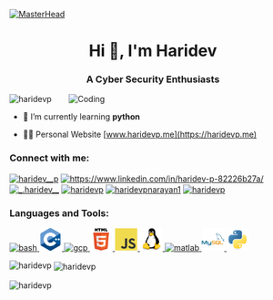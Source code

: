 [![MasterHead](https://www.charpeni.com/static/images/arrow-functions-in-class-properties-might-not-be-as-great-as-we-think/banner.gif)](https://haridevp.me)
<h1 align="center">Hi 👋, I'm Haridev</h1>
<h3 align="center">A Cyber Security Enthusiasts</h3>
<img align="right" alt="Coding" width="400" src="https://institute.careerguide.com/wp-content/uploads/2020/10/e426702edf874b181aced1e2fa5c6cde.gif">
<p align="left"> <img src="https://komarev.com/ghpvc/?username=haridevp&label=Profile%20views&color=0e75b6&style=flat" alt="haridevp" /> </p>

- 🌱 I’m currently learning **python**

- 👨‍💻 Personal Website [www.haridevp.me](https://haridevp.me)

<h3 align="left">Connect with me:</h3>
<p align="left">
<a href="https://twitter.com/haridev__p" target="blank"><img align="center" src="https://raw.githubusercontent.com/rahuldkjain/github-profile-readme-generator/master/src/images/icons/Social/twitter.svg" alt="haridev__p" height="30" width="40" /></a>
<a href="https://linkedin.com/in/https://www.linkedin.com/in/haridev-p-82226b27a/" target="blank"><img align="center" src="https://raw.githubusercontent.com/rahuldkjain/github-profile-readme-generator/master/src/images/icons/Social/linked-in-alt.svg" alt="https://www.linkedin.com/in/haridev-p-82226b27a/" height="30" width="40" /></a>
<a href="https://instagram.com/_.haridev__" target="blank"><img align="center" src="https://raw.githubusercontent.com/rahuldkjain/github-profile-readme-generator/master/src/images/icons/Social/instagram.svg" alt="_.haridev__" height="30" width="40" /></a>
<a href="https://www.codechef.com/users/haridevp" target="blank"><img align="center" src="https://cdn.jsdelivr.net/npm/simple-icons@3.1.0/icons/codechef.svg" alt="haridevp" height="30" width="40" /></a>
<a href="https://www.hackerrank.com/haridevpnarayan1" target="blank"><img align="center" src="https://raw.githubusercontent.com/rahuldkjain/github-profile-readme-generator/master/src/images/icons/Social/hackerrank.svg" alt="haridevpnarayan1" height="30" width="40" /></a>
<a href="https://discord.gg/haridevp" target="blank"><img align="center" src="https://raw.githubusercontent.com/rahuldkjain/github-profile-readme-generator/master/src/images/icons/Social/discord.svg" alt="haridevp" height="30" width="40" /></a>
</p>

<h3 align="left">Languages and Tools:</h3>
<p align="left"> <a href="https://www.gnu.org/software/bash/" target="_blank" rel="noreferrer"> <img src="https://www.vectorlogo.zone/logos/gnu_bash/gnu_bash-icon.svg" alt="bash" width="40" height="40"/> </a> <a href="https://www.w3schools.com/cpp/" target="_blank" rel="noreferrer"> <img src="https://raw.githubusercontent.com/devicons/devicon/master/icons/cplusplus/cplusplus-original.svg" alt="cplusplus" width="40" height="40"/> </a> <a href="https://cloud.google.com" target="_blank" rel="noreferrer"> <img src="https://www.vectorlogo.zone/logos/google_cloud/google_cloud-icon.svg" alt="gcp" width="40" height="40"/> </a> <a href="https://www.w3.org/html/" target="_blank" rel="noreferrer"> <img src="https://raw.githubusercontent.com/devicons/devicon/master/icons/html5/html5-original-wordmark.svg" alt="html5" width="40" height="40"/> </a> <a href="https://developer.mozilla.org/en-US/docs/Web/JavaScript" target="_blank" rel="noreferrer"> <img src="https://raw.githubusercontent.com/devicons/devicon/master/icons/javascript/javascript-original.svg" alt="javascript" width="40" height="40"/> </a> <a href="https://www.linux.org/" target="_blank" rel="noreferrer"> <img src="https://raw.githubusercontent.com/devicons/devicon/master/icons/linux/linux-original.svg" alt="linux" width="40" height="40"/> </a> <a href="https://www.mathworks.com/" target="_blank" rel="noreferrer"> <img src="https://upload.wikimedia.org/wikipedia/commons/2/21/Matlab_Logo.png" alt="matlab" width="40" height="40"/> </a> <a href="https://www.mysql.com/" target="_blank" rel="noreferrer"> <img src="https://raw.githubusercontent.com/devicons/devicon/master/icons/mysql/mysql-original-wordmark.svg" alt="mysql" width="40" height="40"/> </a> <a href="https://www.python.org" target="_blank" rel="noreferrer"> <img src="https://raw.githubusercontent.com/devicons/devicon/master/icons/python/python-original.svg" alt="python" width="40" height="40"/> </a> </p>

<p><img align="left" src="https://github-readme-stats.vercel.app/api/top-langs?username=haridevp&show_icons=true&locale=en&layout=compact" alt="haridevp" /></p>

<p>&nbsp;<img align="center" src="https://github-readme-stats.vercel.app/api?username=haridevp&show_icons=true&locale=en" alt="haridevp" /></p>

<p><img align="center" src="https://github-readme-streak-stats.herokuapp.com/?user=haridevp&" alt="haridevp" /></p>
